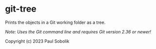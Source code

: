 # git-tree
Prints the objects in a Git working folder as a tree.

*Note: Uses the Git command line and requires Git version 2.36 or newer!*

Copyright (c) 2023 Paul Sobolik
